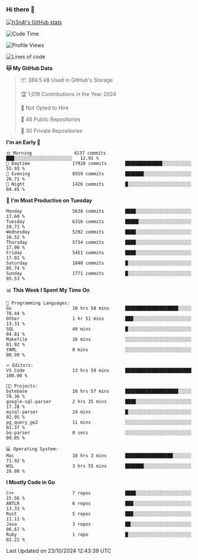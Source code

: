 ### Hi there 👋

[![h3n4l's GitHub stats](https://github-readme-stats.vercel.app/api?username=h3n4l&count_private=true&show_icons=true&theme=radical)](https://github.com/h3n4l/github-readme-stats)

<!--START_SECTION:waka-->
![Code Time](http://img.shields.io/badge/Code%20Time-1%2C983%20hrs%2024%20mins-blue)

![Profile Views](http://img.shields.io/badge/Profile%20Views-0-blue)

![Lines of code](https://img.shields.io/badge/From%20Hello%20World%20I%27ve%20Written-12.4%20million%20lines%20of%20code-blue)

**🐱 My GitHub Data** 

> 📦 389.5 kB Used in GitHub's Storage 
 > 
> 🏆 1,019 Contributions in the Year 2024
 > 
> 🚫 Not Opted to Hire
 > 
> 📜 48 Public Repositories 
 > 
> 🔑 30 Private Repositories 
 > 
**I'm an Early 🐤** 

```text
🌞 Morning                4137 commits        ███░░░░░░░░░░░░░░░░░░░░░░   12.91 % 
🌆 Daytime                17920 commits       ██████████████░░░░░░░░░░░   55.93 % 
🌃 Evening                8559 commits        ███████░░░░░░░░░░░░░░░░░░   26.71 % 
🌙 Night                  1426 commits        █░░░░░░░░░░░░░░░░░░░░░░░░   04.45 % 
```
📅 **I'm Most Productive on Tuesday** 

```text
Monday                   5638 commits        ████░░░░░░░░░░░░░░░░░░░░░   17.60 % 
Tuesday                  6316 commits        █████░░░░░░░░░░░░░░░░░░░░   19.71 % 
Wednesday                5292 commits        ████░░░░░░░░░░░░░░░░░░░░░   16.52 % 
Thursday                 5734 commits        ████░░░░░░░░░░░░░░░░░░░░░   17.90 % 
Friday                   5451 commits        ████░░░░░░░░░░░░░░░░░░░░░   17.01 % 
Saturday                 1840 commits        █░░░░░░░░░░░░░░░░░░░░░░░░   05.74 % 
Sunday                   1771 commits        █░░░░░░░░░░░░░░░░░░░░░░░░   05.53 % 
```


📊 **This Week I Spent My Time On** 

```text
💬 Programming Languages: 
Go                       10 hrs 58 mins      ████████████████████░░░░░   78.44 % 
Other                    1 hr 51 mins        ███░░░░░░░░░░░░░░░░░░░░░░   13.31 % 
SQL                      40 mins             █░░░░░░░░░░░░░░░░░░░░░░░░   04.81 % 
Makefile                 16 mins             ░░░░░░░░░░░░░░░░░░░░░░░░░   01.92 % 
YAML                     8 mins              ░░░░░░░░░░░░░░░░░░░░░░░░░   00.99 % 

🔥 Editors: 
VS Code                  13 hrs 59 mins      █████████████████████████   100.00 % 

🐱‍💻 Projects: 
bytebase                 10 hrs 57 mins      ████████████████████░░░░░   78.36 % 
google-sql-parser        2 hrs 25 mins       ████░░░░░░░░░░░░░░░░░░░░░   17.28 % 
mysql-parser             24 mins             █░░░░░░░░░░░░░░░░░░░░░░░░   02.95 % 
pg_query_go2             11 mins             ░░░░░░░░░░░░░░░░░░░░░░░░░   01.37 % 
bq-parser                0 secs              ░░░░░░░░░░░░░░░░░░░░░░░░░   00.05 % 

💻 Operating System: 
Mac                      10 hrs 3 mins       ██████████████████░░░░░░░   71.92 % 
WSL                      3 hrs 55 mins       ███████░░░░░░░░░░░░░░░░░░   28.08 % 
```

**I Mostly Code in Go** 

```text
C++                      7 repos             ████░░░░░░░░░░░░░░░░░░░░░   15.56 % 
ANTLR                    6 repos             ███░░░░░░░░░░░░░░░░░░░░░░   13.33 % 
Rust                     5 repos             ███░░░░░░░░░░░░░░░░░░░░░░   11.11 % 
Java                     3 repos             ██░░░░░░░░░░░░░░░░░░░░░░░   06.67 % 
Ruby                     1 repo              █░░░░░░░░░░░░░░░░░░░░░░░░   02.22 % 
```




 Last Updated on 23/10/2024 12:43:39 UTC
<!--END_SECTION:waka-->

